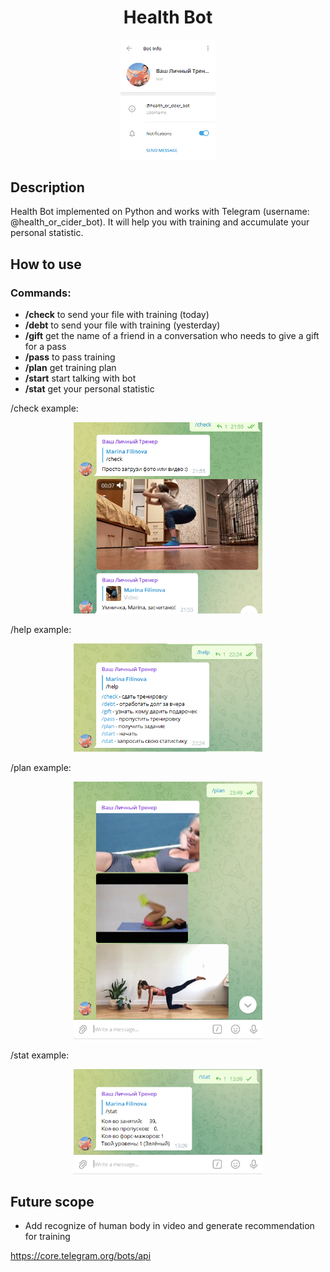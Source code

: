 <h1 align="center">Health Bot</h1>

<p align="center"><img src="./readme_assets/bot_info.PNG" width="30%"></p>

## Description

Health Bot implemented on Python and works with Telegram (username: @health_or_cider_bot). It will help you with training and accumulate your personal statistic.

## How to use

### Commands:

- **/check** to send your file with training (today)
- **/debt**  to send your file with training (yesterday)
- **/gift**  get the name of a friend in a conversation who needs to give a gift for a pass
- **/pass**  to pass training
- **/plan**  get training plan
- **/start** start talking with bot
- **/stat**  get your personal statistic


/check example:
<p align="center"><img  src="./readme_assets/check_command.PNG" width="60%"></p>

/help example:
<p align="center"><img  src="./readme_assets/help_command.PNG" width="60%"></p>

/plan example:
<p align="center"><img  src="./readme_assets/plan_command.PNG" width="60%"></p>

/stat example:
<p align="center"><img  src="./readme_assets/stat_command.PNG" width="60%"></p>

## Future scope

- Add recognize of human body in video and generate recommendation for training

https://core.telegram.org/bots/api
